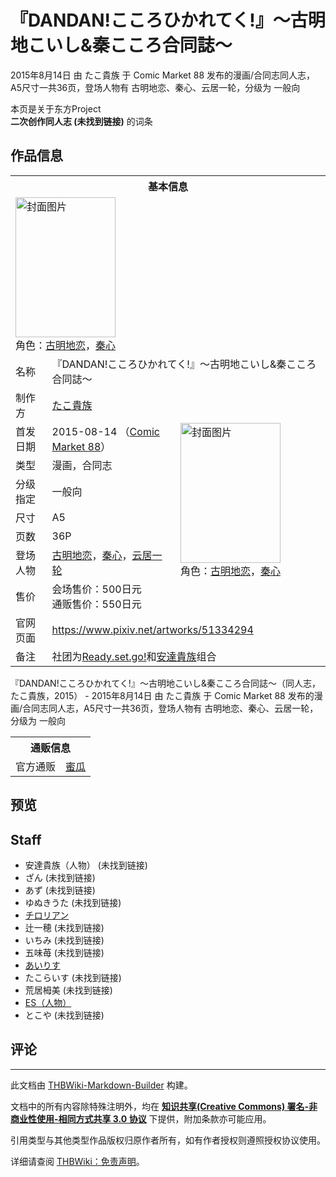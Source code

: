 # 『DANDAN!こころひかれてく!』～古明地こいし&秦こころ合同誌～

<!-- source html: G:\repos\THBWiki-Markdown-Builder\THBWikiMarkdown\Temp\main\7\74\ns0%3A%E3%80%8EDANDAN%21%E3%81%93%E3%81%93%E3%82%8D%E3%81%B2%E3%81%8B%E3%82%8C%E3%81%A6%E3%81%8F%21%E3%80%8F%EF%BD%9E%E5%8F%A4%E6%98%8E%E5%9C%B0%E3%81%93%E3%81%84%E3%81%97%26%E7%A7%A6%E3%81%93%E3%81%93%E3%82%8D%E5%90%88%E5%90%8C%E8%AA%8C%EF%BD%9E.html -->

2015年8月14日 由 たこ貴族 于 Comic Market 88 发布的漫画/合同志同人志，A5尺寸一共36页，登场人物有 古明地恋、秦心、云居一轮，分级为 一般向

本页是关于东方Project  
 **二次创作同人志 (未找到链接)** 的词条

## 作品信息

<table><tbody><tr><th colspan="3">基本信息</th></tr><tr><td class="cover-artwork-mobile" colspan="2"><a href="/%E6%96%87%E4%BB%B6:%E3%80%8EDANDAN!%E3%81%93%E3%81%93%E3%82%8D%E3%81%B2%E3%81%8B%E3%82%8C%E3%81%A6%E3%81%8F!%E3%80%8F%EF%BD%9E%E5%8F%A4%E6%98%8E%E5%9C%B0%E3%81%93%E3%81%84%E3%81%97%26%E7%A7%A6%E3%81%93%E3%81%93%E3%82%8D%E5%90%88%E5%90%8C%E8%AA%8C%EF%BD%9E%E5%B0%81%E9%9D%A2.jpg" class="image" title="封面图片"><img alt="封面图片" src="https://upload.thwiki.cc/thumb/8/83/%E3%80%8EDANDAN%21%E3%81%93%E3%81%93%E3%82%8D%E3%81%B2%E3%81%8B%E3%82%8C%E3%81%A6%E3%81%8F%21%E3%80%8F%EF%BD%9E%E5%8F%A4%E6%98%8E%E5%9C%B0%E3%81%93%E3%81%84%E3%81%97%26%E7%A7%A6%E3%81%93%E3%81%93%E3%82%8D%E5%90%88%E5%90%8C%E8%AA%8C%EF%BD%9E%E5%B0%81%E9%9D%A2.jpg/160px-%E3%80%8EDANDAN%21%E3%81%93%E3%81%93%E3%82%8D%E3%81%B2%E3%81%8B%E3%82%8C%E3%81%A6%E3%81%8F%21%E3%80%8F%EF%BD%9E%E5%8F%A4%E6%98%8E%E5%9C%B0%E3%81%93%E3%81%84%E3%81%97%26%E7%A7%A6%E3%81%93%E3%81%93%E3%82%8D%E5%90%88%E5%90%8C%E8%AA%8C%EF%BD%9E%E5%B0%81%E9%9D%A2.jpg" decoding="async" loading="lazy" width="160" height="224" srcset="https://upload.thwiki.cc/thumb/8/83/%E3%80%8EDANDAN%21%E3%81%93%E3%81%93%E3%82%8D%E3%81%B2%E3%81%8B%E3%82%8C%E3%81%A6%E3%81%8F%21%E3%80%8F%EF%BD%9E%E5%8F%A4%E6%98%8E%E5%9C%B0%E3%81%93%E3%81%84%E3%81%97%26%E7%A7%A6%E3%81%93%E3%81%93%E3%82%8D%E5%90%88%E5%90%8C%E8%AA%8C%EF%BD%9E%E5%B0%81%E9%9D%A2.jpg/240px-%E3%80%8EDANDAN%21%E3%81%93%E3%81%93%E3%82%8D%E3%81%B2%E3%81%8B%E3%82%8C%E3%81%A6%E3%81%8F%21%E3%80%8F%EF%BD%9E%E5%8F%A4%E6%98%8E%E5%9C%B0%E3%81%93%E3%81%84%E3%81%97%26%E7%A7%A6%E3%81%93%E3%81%93%E3%82%8D%E5%90%88%E5%90%8C%E8%AA%8C%EF%BD%9E%E5%B0%81%E9%9D%A2.jpg 1.5x, https://upload.thwiki.cc/thumb/8/83/%E3%80%8EDANDAN%21%E3%81%93%E3%81%93%E3%82%8D%E3%81%B2%E3%81%8B%E3%82%8C%E3%81%A6%E3%81%8F%21%E3%80%8F%EF%BD%9E%E5%8F%A4%E6%98%8E%E5%9C%B0%E3%81%93%E3%81%84%E3%81%97%26%E7%A7%A6%E3%81%93%E3%81%93%E3%82%8D%E5%90%88%E5%90%8C%E8%AA%8C%EF%BD%9E%E5%B0%81%E9%9D%A2.jpg/319px-%E3%80%8EDANDAN%21%E3%81%93%E3%81%93%E3%82%8D%E3%81%B2%E3%81%8B%E3%82%8C%E3%81%A6%E3%81%8F%21%E3%80%8F%EF%BD%9E%E5%8F%A4%E6%98%8E%E5%9C%B0%E3%81%93%E3%81%84%E3%81%97%26%E7%A7%A6%E3%81%93%E3%81%93%E3%82%8D%E5%90%88%E5%90%8C%E8%AA%8C%EF%BD%9E%E5%B0%81%E9%9D%A2.jpg 2x" data-file-width="642" data-file-height="900"></a><div class="cover-char">角色：<a href="./古明地恋.md" title="古明地恋">古明地恋</a>，<a href="./秦心.md" title="秦心">秦心</a></div></td>
</tr><tr><td class="label">名称</td><td colspan="2"> 『DANDAN!こころひかれてく!』～古明地こいし&#38;秦こころ合同誌～ </td></tr><tr><td class="label">制作方</td><td><a href="/index.php?title=%E3%81%9F%E3%81%93%E8%B2%B4%E6%97%8F&amp;action=edit&amp;redlink=1" class="new" title="たこ貴族（页面不存在）">たこ貴族</a></td><td class="cover-artwork" rowspan="8" style="min-width:224px;"><a href="/%E6%96%87%E4%BB%B6:%E3%80%8EDANDAN!%E3%81%93%E3%81%93%E3%82%8D%E3%81%B2%E3%81%8B%E3%82%8C%E3%81%A6%E3%81%8F!%E3%80%8F%EF%BD%9E%E5%8F%A4%E6%98%8E%E5%9C%B0%E3%81%93%E3%81%84%E3%81%97%26%E7%A7%A6%E3%81%93%E3%81%93%E3%82%8D%E5%90%88%E5%90%8C%E8%AA%8C%EF%BD%9E%E5%B0%81%E9%9D%A2.jpg" class="image" title="封面图片"><img alt="封面图片" src="https://upload.thwiki.cc/thumb/8/83/%E3%80%8EDANDAN%21%E3%81%93%E3%81%93%E3%82%8D%E3%81%B2%E3%81%8B%E3%82%8C%E3%81%A6%E3%81%8F%21%E3%80%8F%EF%BD%9E%E5%8F%A4%E6%98%8E%E5%9C%B0%E3%81%93%E3%81%84%E3%81%97%26%E7%A7%A6%E3%81%93%E3%81%93%E3%82%8D%E5%90%88%E5%90%8C%E8%AA%8C%EF%BD%9E%E5%B0%81%E9%9D%A2.jpg/160px-%E3%80%8EDANDAN%21%E3%81%93%E3%81%93%E3%82%8D%E3%81%B2%E3%81%8B%E3%82%8C%E3%81%A6%E3%81%8F%21%E3%80%8F%EF%BD%9E%E5%8F%A4%E6%98%8E%E5%9C%B0%E3%81%93%E3%81%84%E3%81%97%26%E7%A7%A6%E3%81%93%E3%81%93%E3%82%8D%E5%90%88%E5%90%8C%E8%AA%8C%EF%BD%9E%E5%B0%81%E9%9D%A2.jpg" decoding="async" loading="lazy" width="160" height="224" srcset="https://upload.thwiki.cc/thumb/8/83/%E3%80%8EDANDAN%21%E3%81%93%E3%81%93%E3%82%8D%E3%81%B2%E3%81%8B%E3%82%8C%E3%81%A6%E3%81%8F%21%E3%80%8F%EF%BD%9E%E5%8F%A4%E6%98%8E%E5%9C%B0%E3%81%93%E3%81%84%E3%81%97%26%E7%A7%A6%E3%81%93%E3%81%93%E3%82%8D%E5%90%88%E5%90%8C%E8%AA%8C%EF%BD%9E%E5%B0%81%E9%9D%A2.jpg/240px-%E3%80%8EDANDAN%21%E3%81%93%E3%81%93%E3%82%8D%E3%81%B2%E3%81%8B%E3%82%8C%E3%81%A6%E3%81%8F%21%E3%80%8F%EF%BD%9E%E5%8F%A4%E6%98%8E%E5%9C%B0%E3%81%93%E3%81%84%E3%81%97%26%E7%A7%A6%E3%81%93%E3%81%93%E3%82%8D%E5%90%88%E5%90%8C%E8%AA%8C%EF%BD%9E%E5%B0%81%E9%9D%A2.jpg 1.5x, https://upload.thwiki.cc/thumb/8/83/%E3%80%8EDANDAN%21%E3%81%93%E3%81%93%E3%82%8D%E3%81%B2%E3%81%8B%E3%82%8C%E3%81%A6%E3%81%8F%21%E3%80%8F%EF%BD%9E%E5%8F%A4%E6%98%8E%E5%9C%B0%E3%81%93%E3%81%84%E3%81%97%26%E7%A7%A6%E3%81%93%E3%81%93%E3%82%8D%E5%90%88%E5%90%8C%E8%AA%8C%EF%BD%9E%E5%B0%81%E9%9D%A2.jpg/319px-%E3%80%8EDANDAN%21%E3%81%93%E3%81%93%E3%82%8D%E3%81%B2%E3%81%8B%E3%82%8C%E3%81%A6%E3%81%8F%21%E3%80%8F%EF%BD%9E%E5%8F%A4%E6%98%8E%E5%9C%B0%E3%81%93%E3%81%84%E3%81%97%26%E7%A7%A6%E3%81%93%E3%81%93%E3%82%8D%E5%90%88%E5%90%8C%E8%AA%8C%EF%BD%9E%E5%B0%81%E9%9D%A2.jpg 2x" data-file-width="642" data-file-height="900"></a><div class="cover-char">角色：<a href="./古明地恋.md" title="古明地恋">古明地恋</a>，<a href="./秦心.md" title="秦心">秦心</a></div></td>
</tr><tr><td class="label">首发日期</td><td>2015-08-14&#160;（<a href="/展会作品列表?e=Comic+Market%2388">Comic Market 88</a>）</td></tr><tr><td class="label">类型</td><td>漫画，合同志</td></tr><tr><td class="label">分级指定</td><td>一般向</td></tr><tr><td class="label">尺寸</td><td>A5</td></tr><tr><td class="label">页数</td><td>36P</td></tr><tr><td class="label">登场人物</td><td><a href="./古明地恋.md" title="古明地恋">古明地恋</a>，<a href="./秦心.md" title="秦心">秦心</a>，<a href="./云居一轮.md" title="云居一轮">云居一轮</a></td></tr><tr><td class="label">售价</td><td>会场售价：500日元<br>通贩售价：550日元</td></tr>
<tr><td class="label">官网页面</td><td colspan="2"><a rel="nofollow" class="external free" href="https://www.pixiv.net/artworks/51334294">https://www.pixiv.net/artworks/51334294</a></td></tr><tr><td class="label">备注</td><td colspan="2">社团为<a href="/index.php?title=Ready.set.go!&amp;action=edit&amp;redlink=1" class="new" title="Ready.set.go!（页面不存在）">Ready.set.go!</a>和<a href="./安達貴族.md" title="安達貴族">安達貴族</a>组合</td></tr></tbody></table>

『DANDAN!こころひかれてく!』～古明地こいし&amp;秦こころ合同誌～（同人志，たこ貴族，2015） - 2015年8月14日 由 たこ貴族 于 Comic Market 88 发布的漫画/合同志同人志，A5尺寸一共36页，登场人物有 古明地恋、秦心、云居一轮，分级为 一般向

<table><tbody><tr><th colspan="3">通贩信息</th></tr><tr><td class="label">官方通贩</td><td colspan="2"><a rel="nofollow" class="external text" href="https://www.melonbooks.co.jp/detail/detail.php?product_id=131400">蜜瓜</a></td></tr></tbody></table>



## 预览

## Staff
- 安達貴族（人物） (未找到链接)
- ざん (未找到链接)
- あず (未找到链接)
- ゆぬきうた (未找到链接)
- [チロリアン](./チロリアン.md)
- 辻一穂 (未找到链接)
- いちみ (未找到链接)
- 五味苺 (未找到链接)
- [あいりす](./鸢尾花.md)
- たこらいす (未找到链接)
- 荒居栂美 (未找到链接)
- [ES（人物）](./es.md)
- とこや (未找到链接)


## 评论




---

此文档由 [THBWiki-Markdown-Builder](https://github.com/Delsin-Yu/THBWiki-Markdown-Builder) 构建。

文档中的所有内容除特殊注明外，均在 [**知识共享(Creative Commons) 署名-非商业性使用-相同方式共享 3.0 协议**](https://creativecommons.org/licenses/by-sa/3.0/deed.zh-hans) 下提供，附加条款亦可能应用。

引用类型与其他类型作品版权归原作者所有，如有作者授权则遵照授权协议使用。

详细请查阅 [THBWiki：免责声明](https://thbwiki.cc/THBWiki:%E5%85%8D%E8%B4%A3%E5%A3%B0%E6%98%8E)。

